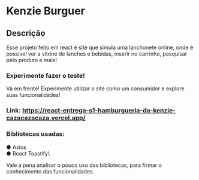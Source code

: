 # Kenzie Burguer

## Descrição

Esse projeto feito em react é site que simula uma lanchonete online, onde é\
possível ver a vitrine de lanches e bebidas, inserir no carrinho, pesquisar\
pelo produto e mais!

### Experimente fazer o teste!

Vá em frente! Experimente utilizar o site como um consumidor e explore suas funcionalidades!

### Link: https://react-entrega-s1-hamburgueria-da-kenzie-cazacazacaza.vercel.app/

### Bibliotecas usadas:

● Axios\
● React Toastify\

Vale a pena analisar o pouco uso das bibliotecas, para firmar o conhecimento das funcionalidades.
